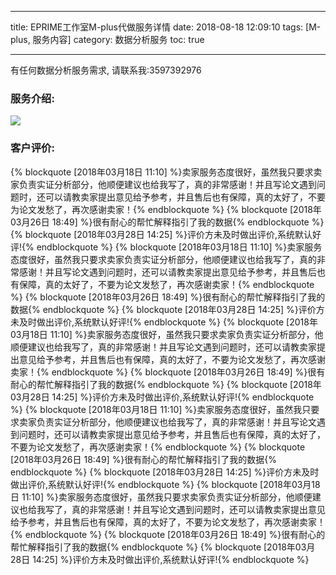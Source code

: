 
---
title: EPRIME工作室M-plus代做服务详情
date: 2018-08-18 12:09:10
tags: [M-plus, 服务内容]
category: 数据分析服务
toc: true

---



<span></span>
<!-- more -->

有任何数据分析服务需求, 请联系我:3597392976

### 服务介绍: 
 
<img src="/taobao/TB2s8gAbLAPyuJjy0FcXXbCzpXa_!!1026234793.jpg" >



### 客户评价: 
{% blockquote [2018年03月18日 11:10] %}卖家服务态度很好，虽然我只要求卖家负责实证分析部分，他顺便建议也给我写了，真的非常感谢！并且写论文遇到问题时，还可以请教卖家提出意见给予参考，并且售后也有保障，真的太好了，不要为论文发愁了，再次感谢卖家！{% endblockquote %}
{% blockquote [2018年03月26日 18:49] %}很有耐心的帮忙解释指引了我的数据{% endblockquote %}
{% blockquote [2018年03月28日 14:25] %}评价方未及时做出评价,系统默认好评!{% endblockquote %}
{% blockquote [2018年03月18日 11:10] %}卖家服务态度很好，虽然我只要求卖家负责实证分析部分，他顺便建议也给我写了，真的非常感谢！并且写论文遇到问题时，还可以请教卖家提出意见给予参考，并且售后也有保障，真的太好了，不要为论文发愁了，再次感谢卖家！{% endblockquote %}
{% blockquote [2018年03月26日 18:49] %}很有耐心的帮忙解释指引了我的数据{% endblockquote %}
{% blockquote [2018年03月28日 14:25] %}评价方未及时做出评价,系统默认好评!{% endblockquote %}
{% blockquote [2018年03月18日 11:10] %}卖家服务态度很好，虽然我只要求卖家负责实证分析部分，他顺便建议也给我写了，真的非常感谢！并且写论文遇到问题时，还可以请教卖家提出意见给予参考，并且售后也有保障，真的太好了，不要为论文发愁了，再次感谢卖家！{% endblockquote %}
{% blockquote [2018年03月26日 18:49] %}很有耐心的帮忙解释指引了我的数据{% endblockquote %}
{% blockquote [2018年03月28日 14:25] %}评价方未及时做出评价,系统默认好评!{% endblockquote %}
{% blockquote [2018年03月18日 11:10] %}卖家服务态度很好，虽然我只要求卖家负责实证分析部分，他顺便建议也给我写了，真的非常感谢！并且写论文遇到问题时，还可以请教卖家提出意见给予参考，并且售后也有保障，真的太好了，不要为论文发愁了，再次感谢卖家！{% endblockquote %}
{% blockquote [2018年03月26日 18:49] %}很有耐心的帮忙解释指引了我的数据{% endblockquote %}
{% blockquote [2018年03月28日 14:25] %}评价方未及时做出评价,系统默认好评!{% endblockquote %}
{% blockquote [2018年03月18日 11:10] %}卖家服务态度很好，虽然我只要求卖家负责实证分析部分，他顺便建议也给我写了，真的非常感谢！并且写论文遇到问题时，还可以请教卖家提出意见给予参考，并且售后也有保障，真的太好了，不要为论文发愁了，再次感谢卖家！{% endblockquote %}
{% blockquote [2018年03月26日 18:49] %}很有耐心的帮忙解释指引了我的数据{% endblockquote %}
{% blockquote [2018年03月28日 14:25] %}评价方未及时做出评价,系统默认好评!{% endblockquote %}